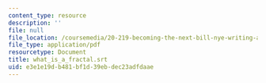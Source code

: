 ```yaml
---
content_type: resource
description: ''
file: null
file_location: /coursemedia/20-219-becoming-the-next-bill-nye-writing-and-hosting-the-educational-show-january-iap-2015/e3e1e19db481bf1d39ebdec23adfdaae_what_is_a_fractal.pdf
file_type: application/pdf
resourcetype: Document
title: what_is_a_fractal.srt
uid: e3e1e19d-b481-bf1d-39eb-dec23adfdaae
---
```

